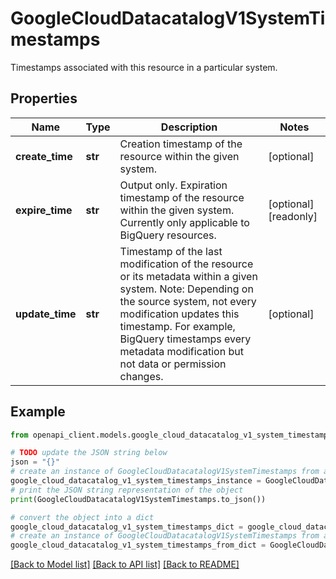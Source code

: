 # GoogleCloudDatacatalogV1SystemTimestamps

Timestamps associated with this resource in a particular system.

## Properties

Name | Type | Description | Notes
------------ | ------------- | ------------- | -------------
**create_time** | **str** | Creation timestamp of the resource within the given system. | [optional] 
**expire_time** | **str** | Output only. Expiration timestamp of the resource within the given system. Currently only applicable to BigQuery resources. | [optional] [readonly] 
**update_time** | **str** | Timestamp of the last modification of the resource or its metadata within a given system. Note: Depending on the source system, not every modification updates this timestamp. For example, BigQuery timestamps every metadata modification but not data or permission changes. | [optional] 

## Example

```python
from openapi_client.models.google_cloud_datacatalog_v1_system_timestamps import GoogleCloudDatacatalogV1SystemTimestamps

# TODO update the JSON string below
json = "{}"
# create an instance of GoogleCloudDatacatalogV1SystemTimestamps from a JSON string
google_cloud_datacatalog_v1_system_timestamps_instance = GoogleCloudDatacatalogV1SystemTimestamps.from_json(json)
# print the JSON string representation of the object
print(GoogleCloudDatacatalogV1SystemTimestamps.to_json())

# convert the object into a dict
google_cloud_datacatalog_v1_system_timestamps_dict = google_cloud_datacatalog_v1_system_timestamps_instance.to_dict()
# create an instance of GoogleCloudDatacatalogV1SystemTimestamps from a dict
google_cloud_datacatalog_v1_system_timestamps_from_dict = GoogleCloudDatacatalogV1SystemTimestamps.from_dict(google_cloud_datacatalog_v1_system_timestamps_dict)
```
[[Back to Model list]](../README.md#documentation-for-models) [[Back to API list]](../README.md#documentation-for-api-endpoints) [[Back to README]](../README.md)


